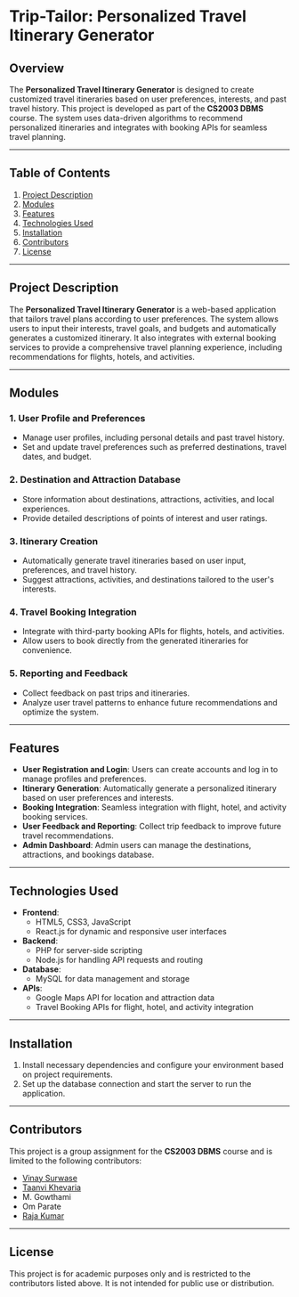 # Trip-Tailor: Personalized Travel Itinerary Generator

## Overview
The **Personalized Travel Itinerary Generator** is designed to create customized travel itineraries based on user preferences, interests, and past travel history. This project is developed as part of the **CS2003 DBMS** course. The system uses data-driven algorithms to recommend personalized itineraries and integrates with booking APIs for seamless travel planning.

---

## Table of Contents
1. [Project Description](#project-description)
2. [Modules](#modules)
3. [Features](#features)
4. [Technologies Used](#technologies-used)
5. [Installation](#installation)
6. [Contributors](#contributors)
7. [License](#license)

---

## Project Description
The **Personalized Travel Itinerary Generator** is a web-based application that tailors travel plans according to user preferences. The system allows users to input their interests, travel goals, and budgets and automatically generates a customized itinerary. It also integrates with external booking services to provide a comprehensive travel planning experience, including recommendations for flights, hotels, and activities.

---

## Modules

### 1. **User Profile and Preferences**
- Manage user profiles, including personal details and past travel history.
- Set and update travel preferences such as preferred destinations, travel dates, and budget.
  
### 2. **Destination and Attraction Database**
- Store information about destinations, attractions, activities, and local experiences.
- Provide detailed descriptions of points of interest and user ratings.

### 3. **Itinerary Creation**
- Automatically generate travel itineraries based on user input, preferences, and travel history.
- Suggest attractions, activities, and destinations tailored to the user's interests.

### 4. **Travel Booking Integration**
- Integrate with third-party booking APIs for flights, hotels, and activities.
- Allow users to book directly from the generated itineraries for convenience.

### 5. **Reporting and Feedback**
- Collect feedback on past trips and itineraries.
- Analyze user travel patterns to enhance future recommendations and optimize the system.

---

## Features
- **User Registration and Login**: Users can create accounts and log in to manage profiles and preferences.
- **Itinerary Generation**: Automatically generate a personalized itinerary based on user preferences and interests.
- **Booking Integration**: Seamless integration with flight, hotel, and activity booking services.
- **User Feedback and Reporting**: Collect trip feedback to improve future travel recommendations.
- **Admin Dashboard**: Admin users can manage the destinations, attractions, and bookings database.

---

## Technologies Used
- **Frontend**:
  - HTML5, CSS3, JavaScript
  - React.js for dynamic and responsive user interfaces
- **Backend**:
  - PHP for server-side scripting
  - Node.js for handling API requests and routing
- **Database**:
  - MySQL for data management and storage
- **APIs**:
  - Google Maps API for location and attraction data
  - Travel Booking APIs for flight, hotel, and activity integration

---

## Installation
1. Install necessary dependencies and configure your environment based on project requirements.
2. Set up the database connection and start the server to run the application.

---

## Contributors
This project is a group assignment for the **CS2003 DBMS** course and is limited to the following contributors:
- [Vinay Surwase](https://github.com/VinaySurwase)
- [Taanvi Khevaria](https://github.com/taanvi2205)
- M. Gowthami
- Om Parate
- [Raja Kumar](https://github.com/raja5583)

---

## License
This project is for academic purposes only and is restricted to the contributors listed above. It is not intended for public use or distribution.

